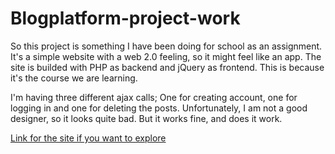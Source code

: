 # Blogplatform-project-work
So this project is something I have been doing for school as an assignment. It's a simple website with a web 2.0 feeling, so it might feel like an app.
The site is builded with PHP as backend and jQuery as frontend. This is because it's the course we are learning.

I'm having three different ajax calls; One for creating account, one for logging in and one for deleting the posts.
Unfortunately, I am not a good designer, so it looks quite bad. But it works fine, and does it work.

[Link for the site if you want to explore](http://studenter.miun.se/~sebe1603/writeable/web2.0/projekt/index.php)
